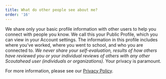 ```yaml
---
title: What do other people see about me?
order: '16'
---
```



We share only your basic profile information with other users to help you connect with people you know. We call this your Public Profile, which you can view in your Account settings. The information in this profile includes where you’ve worked, where you went to school, and who you are connected to.&nbsp;*We never share your self-evaluation, results of how others have reviewed you or your individual reviews of others with any other Scoutahead user (individuals or organizations).*&nbsp;Your privacy is paramount.

For more information, please see our [Privacy Policy](/privacy.html).
